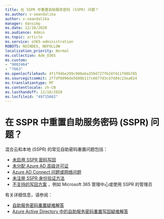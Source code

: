 ```yaml
---
title: 在 SSPR 中重置自助服务密码 (SSPR) 问题？
ms.author: v-smandalika
author: v-smandalika
manager: dansimp
ms.date: 12/18/2020
ms.audience: Admin
ms.topic: article
ms.service: o365-administration
ROBOTS: NOINDEX, NOFOLLOW
localization_priority: Normal
ms.collection: Adm_O365
ms.custom:
- "9002464"
- "7663"
ms.openlocfilehash: 4f1f94be299c980a6a359d727fb24f411f98b785
ms.sourcegitcommit: 2ffdf6096de5608b117c6677d3cd7dd4c23ea024
ms.translationtype: MT
ms.contentlocale: zh-CN
ms.lasthandoff: 12/18/2020
ms.locfileid: "49715662"
---
```

# <a name="having-self-service-password-reset-sspr-problems"></a>在 SSPR 中重置自助服务密码 (SSPR) 问题？

混合云和本地 (SSPR) 的常见自助密码重置问题包括：

- [未启用 SSPR 密码写回](https://docs.microsoft.com/azure/active-directory/authentication/tutorial-enable-sspr-writeback)
- [未分配 Azure AD 高级许可证](https://docs.microsoft.com/azure/active-directory/authentication/concept-sspr-licensing)
- [Azure AD Connect 问题](https://docs.microsoft.com/azure/active-directory/hybrid/tshoot-connect-sync-errors)[或网络问题](https://docs.microsoft.com/azure/active-directory/hybrid/tshoot-connect-connectivity)
- [未注册 SSPR 身份验证方法](https://mysignins.microsoft.com/security-info)
- [不支持的写回方案](https://docs.microsoft.com/azure/active-directory/authentication/concept-sspr-writeback#unsupported-writeback-operations) ，例如 Microsoft 365 管理中心或使用 SSPR 的管理员


有关详细信息，请参阅：

- [自助服务密码重置疑难解答](https://docs.microsoft.com/azure/active-directory/authentication/troubleshoot-sspr)
- [Azure Active Directory 中的自助服务密码重置写回疑难解答](https://docs.microsoft.com/azure/active-directory/authentication/troubleshoot-sspr-writeback)
